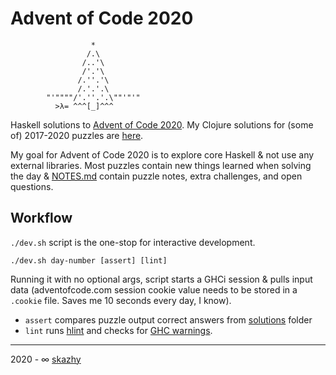 # Advent of Code 2020

```
                  *
                 /.\
                /..'\
                /'.'\
               /.''.'\
               /.'.'.\
        "'""""/'.''.'.\""'"'"
          >λ= ^^^[_]^^^
```

Haskell solutions to [Advent of Code 2020](https://adventofcode.com/2020).
My Clojure solutions for (some of) 2017-2020 puzzles are [here](https://github.com/skazhy/advent).

My goal for Advent of Code 2020 is to explore core Haskell & not use any
external libraries. Most puzzles contain new things learned when solving the
day & [NOTES.md](/NOTES.md) contain puzzle notes, extra challenges, and open questions.

## Workflow

`./dev.sh` script is the one-stop for interactive development.

```
./dev.sh day-number [assert] [lint]
```

Running it with no optional args, script starts a GHCi session & pulls input
data (adventofcode.com session cookie value needs to be stored
in a `.cookie` file. Saves me 10 seconds every day, I know).

* `assert` compares puzzle output correct answers from [solutions](/solutions) folder
* `lint` runs [hlint](https://hackage.haskell.org/package/hlint) and checks
  for [GHC warnings](https://downloads.haskell.org/~ghc/latest/docs/html/users_guide/using-warnings.html).

___

2020 - &infin; [skazhy](http://karlis.me)
